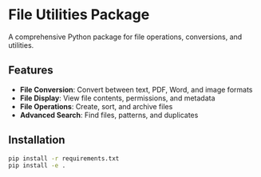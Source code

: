 # File Utilities Package

A comprehensive Python package for file operations, conversions, and utilities.

## Features

- **File Conversion**: Convert between text, PDF, Word, and image formats
- **File Display**: View file contents, permissions, and metadata
- **File Operations**: Create, sort, and archive files
- **Advanced Search**: Find files, patterns, and duplicates

## Installation

```bash
pip install -r requirements.txt
pip install -e .